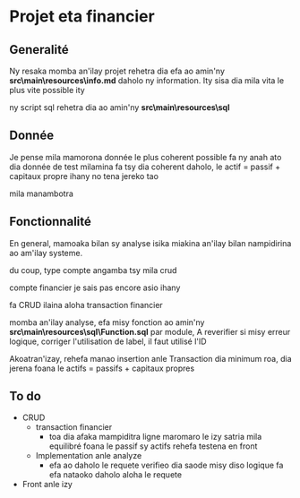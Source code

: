 # Projet eta financier

## Generalité

Ny resaka momba an'ilay projet rehetra dia efa ao amin'ny **src\main\resources\info.md** daholo ny information.
Ity sisa dia mila vita le plus vite possible ity

ny script sql rehetra dia ao amin'ny **src\main\resources\sql**

## Donnée 

Je pense mila mamorona donnée le plus coherent possible fa ny anah ato dia donnée de test milamina fa tsy dia coherent daholo, le actif = passif + capitaux propre ihany no tena jereko tao

mila manambotra

## Fonctionnalité

En general, mamoaka bilan sy analyse isika miakina an'ilay bilan nampidirina ao am'ilay systeme.

du coup, type compte angamba tsy mila crud

compte financier je sais pas encore asio ihany

fa CRUD ilaina aloha transaction financier

momba an'ilay analyse, efa misy fonction ao amin'ny **src\main\resources\sql\Function.sql** par module, A reverifier si misy erreur logique, corriger l'utilisation de label, il faut utilisé l'ID

Akoatran'izay, rehefa manao insertion anle Transaction dia minimum roa, dia jerena foana le actifs = passifs + capitaux propres

## To do

- CRUD 
  - transaction financier
    - toa dia afaka mampiditra ligne maromaro le izy satria mila equilibré foana le passif sy actifs rehefa testena en front
  - Implementation anle analyze
    - efa ao daholo le requete verifieo dia saode misy diso logique fa efa nataoko daholo aloha le requete
- Front anle izy